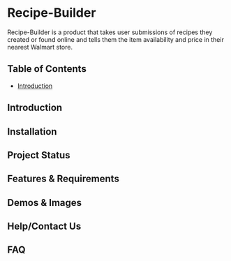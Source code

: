 # Recipe-Builder
Recipe-Builder is a product that takes user submissions of recipes they created or found online and tells them the item availability and price in their nearest Walmart store.

## Table of Contents
* [Introduction](#introduction)

## Introduction

## Installation

## Project Status

## Features & Requirements

## Demos & Images

## Help/Contact Us

## FAQ

